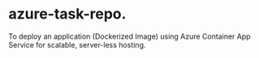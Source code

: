 # azure-task-repo.
To deploy an application (Dockerized Image) using Azure Container App Service for scalable, server-less hosting.
